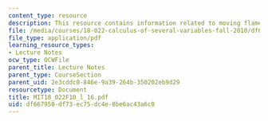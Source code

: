 ```yaml
---
content_type: resource
description: This resource contains information related to moving flames.
file: /media/courses/18-022-calculus-of-several-variables-fall-2010/df667950df73ec75dc4e8be6ac43a6c0_MIT18_022F10_l_16.pdf
file_type: application/pdf
learning_resource_types:
- Lecture Notes
ocw_type: OCWFile
parent_title: Lecture Notes
parent_type: CourseSection
parent_uid: 2e3cddc0-846e-9a39-264b-350202eb9d29
resourcetype: Document
title: MIT18_022F10_l_16.pdf
uid: df667950-df73-ec75-dc4e-8be6ac43a6c0
---
```

